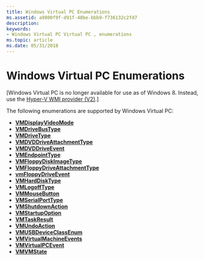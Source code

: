 ```yaml
---
title: Windows Virtual PC Enumerations
ms.assetid: a9800f9f-d91f-48be-bbb9-f736132c2fd7
description: 
keywords:
- Windows Virtual PC Virtual PC , enumerations
ms.topic: article
ms.date: 05/31/2018
---
```


# Windows Virtual PC Enumerations

\[Windows Virtual PC is no longer available for use as of Windows 8. Instead, use the [Hyper-V WMI provider (V2)](https://docs.microsoft.com/windows/desktop/HyperV_v2/windows-virtualization-portal).\]

The following enumerations are supported by Windows Virtual PC:

-   [**VMDisplayVideoMode**](vmdisplayvideomode.md)
-   [**VMDriveBusType**](vmdrivebustype.md)
-   [**VMDriveType**](vmdrivetype.md)
-   [**VMDVDDriveAttachmentType**](vmdvddriveattachmenttype.md)
-   [**VMDVDDriveEvent**](vmdvddriveevent.md)
-   [**VMEndpointType**](vmendpointtype.md)
-   [**VMFloppyDiskImageType**](vmfloppydiskimagetype.md)
-   [**VMFloppyDriveAttachmentType**](vmfloppydriveattachmenttype.md)
-   [**vmFloppyDriveEvent**](vmfloppydriveevent.md)
-   [**VMHardDiskType**](vmharddisktype.md)
-   [**VMLogoffType**](vmlogofftype.md)
-   [**VMMouseButton**](vmmousebutton.md)
-   [**VMSerialPortType**](vmserialporttype.md)
-   [**VMShutdownAction**](vmshutdownaction.md)
-   [**VMStartupOption**](vmstartupoption.md)
-   [**VMTaskResult**](vmtaskresult.md)
-   [**VMUndoAction**](vmundoaction.md)
-   [**VMUSBDeviceClassEnum**](vmusbdeviceclassenum.md)
-   [**VMVirtualMachineEvents**](vmvirtualmachineevents.md)
-   [**VMVirtualPCEvent**](vmvirtualpcevent.md)
-   [**VMVMState**](vmvmstate.md)

 

 




